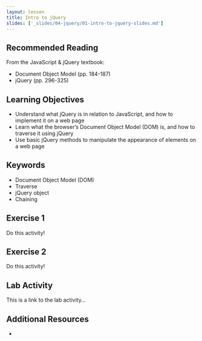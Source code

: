 ```yaml
---
layout: lesson
title: Intro to jQuery
slides: ['_slides/04-jquery/01-intro-to-jquery-slides.md']
---
```


## Recommended Reading

From the JavaScript & jQuery textbook:

- Document Object Model (pp. 184-187)
- jQuery (pp. 296-325)

## Learning Objectives

- Understand what jQuery is in relation to JavaScript, and how to implement it on a web page
- Learn what the browser’s Document Object Model (DOM) is, and how to traverse it using jQuery
- Use basic jQuery methods to manipulate the appearance of elements on a web page

## Keywords

- Document Object Model (DOM)
- Traverse
- jQuery object
- Chaining

## Exercise 1

Do this activity!

## Exercise 2

Do this activity!

## Lab Activity

This is a link to the lab activity...

## Additional Resources

-
